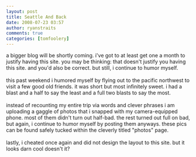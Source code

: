 ```yaml
---
layout: post
title: Seattle And Back
date: 2008-07-23 03:57
author: ryanstraits
comments: true
categories: [tomfoolery]
---
```

<p>a bigger blog will be shortly coming. i've got to at least get one a month to justify having this site. you may be thinking: that doesn't justify you having this site. and you'd also be correct. but still, i continue to humor myself.<br /><br />this past weekend i humored myself by flying out to the pacific northwest to visit a few good old friends. it was short but most infinitely sweet. i had a blast and a half to say the least and a full two blasts to say the most. <br /><br />instead of recounting my entire trip via words and clever phrases i am uploading a gaggle of photos that i snapped with my camera-equipped phone. most of them didn't turn out half-bad. the rest turned out full on bad, but again, i continue to humor myself by posting them anyways. these pics can be found safely tucked within the cleverly titled "photos" page.<br /><br />lastly, i cheated once again and did not design the layout to this site. but it looks darn cool doesn't it?<br /></p>

